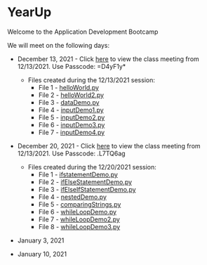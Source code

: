 # YearUp

Welcome to the Application Development Bootcamp 

We will meet on the following days:
* December 13, 2021 - Click [here](https://yearup.zoom.us/rec/share/My7M5xGK7Fox9L6GZ1qmvIwLLimdAEkrfwMKcsV5Ye6ZrNXmlNCg8GJp2YsA5dZt.dQVMRzyNy5qYcckq) to view the class meeting from 12/13/2021. Use Passcode: =D4yF1y*
    * Files created during the 12/13/2021 session:
        * File 1 - [helloWorld.py](https://github.com/DrCarlArrington/YearUpProgrammingBootcampDec2021/blob/b0a6d982d879d1a0a8ac4965b119dd2735f6a6dd/Week%201%20-%2012-13-2021/helloWorld.py)
        * File 2 - [helloWorld2.py](https://github.com/DrCarlArrington/YearUpProgrammingBootcampDec2021/blob/4f63e6f922174ff8aaa1c98e7d2b0182410b3410/Week%201%20-%2012-13-2021/%20helloWorld2.py)
        * File 3 - [dataDemo.py](https://github.com/DrCarlArrington/YearUpProgrammingBootcampDec2021/blob/94686a5a0595c1f7a8a0dc6204bbd47dac2ba48a/Week%201%20-%2012-13-2021/dataDemo.py)
        * File 4 - [inputDemo1.py](https://github.com/DrCarlArrington/YearUpProgrammingBootcampDec2021/blob/f1e947e6152de21b1c7e37c2c00e726e99341707/Week%201%20-%2012-13-2021/inputDemo1.py)
        * File 5 - [inputDemo2.py](https://github.com/DrCarlArrington/YearUpProgrammingBootcampDec2021/blob/3a1287020bd7239fac562522a0ed7e022a01d9d5/Week%201%20-%2012-13-2021/inputDemo2.py)
        * File 6 - [inputDemo3.py](https://github.com/DrCarlArrington/YearUpProgrammingBootcampDec2021/blob/998e55e5d4c71130cd304d7e999b7ae0d321572c/Week%201%20-%2012-13-2021/inputDemo3.py)
        * File 7 - [inputDemo4.py](https://github.com/DrCarlArrington/YearUpProgrammingBootcampDec2021/blob/ec0deaab74578d8084dc5d837b99f0cd309ddffd/Week%201%20-%2012-13-2021/inputDemo4.py)


* December 20, 2021 - Click [here](https://yearup.zoom.us/rec/share/21lscW17El51M4NQoblZe4U3d_47sANa9URMRWFhHwKiEvXr6J5S-WlI6cRTHHL7.gkoqq3fEMeVvP5Ej) to view the class meeting from 12/13/2021. Use Passcode: .L7TQ6ag
     * Files created during the 12/20/2021 session:
         * File 1 - [ifstatementDemo.py](https://github.com/DrCarlArrington/YearUpProgrammingBootcampDec2021/blob/main/Week%202%20-%2012-20-2021/ifstatementDemo.py)
         * File 2 - [ifElseStatementDemo.py](https://github.com/DrCarlArrington/YearUpProgrammingBootcampDec2021/blob/main/Week%202%20-%2012-20-2021/ifElseStatementDemo.py)
         * File 3 - [ifElseIfStatementDemo.py](https://github.com/DrCarlArrington/YearUpProgrammingBootcampDec2021/blob/main/Week%202%20-%2012-20-2021/ifElseIfStatementDemo.py)
         * File 4 - [nestedDemo.py](https://github.com/DrCarlArrington/YearUpProgrammingBootcampDec2021/blob/main/Week%202%20-%2012-20-2021/nestedDemo.py)
         * File 5 - [comparingStrings.py](https://github.com/DrCarlArrington/YearUpProgrammingBootcampDec2021/blob/main/Week%202%20-%2012-20-2021/comparingStrings.py)
         * File 6 - [whileLoopDemo.py](https://github.com/DrCarlArrington/YearUpProgrammingBootcampDec2021/blob/main/Week%202%20-%2012-20-2021/whileloopDemo.py)
         * File 7 - [whileLoopDemo2.py](https://github.com/DrCarlArrington/YearUpProgrammingBootcampDec2021/blob/main/Week%202%20-%2012-20-2021/whileloopDemo2.py)
         * File 8 - [whileLoopDemo3.py](https://github.com/DrCarlArrington/YearUpProgrammingBootcampDec2021/blob/main/Week%202%20-%2012-20-2021/whileloopDemo3.py)
* January 3, 2021
* January 10, 2021
